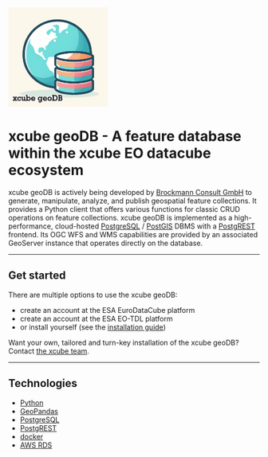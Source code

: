 <img src="logo.png" width="200" height="200" />

# xcube geoDB - A feature database within the xcube EO datacube ecosystem

xcube geoDB is actively being developed by
[Brockmann Consult GmbH](https://www.brockmann-consult.de) to generate,
manipulate, analyze, and publish geospatial feature collections. It provides
a Python client that offers various functions for classic CRUD operations on
feature collections. xcube geoDB is implemented as a high-performance,
cloud-hosted [PostgreSQL](https://www.postgresql.org/) /
[PostGIS](https://postgis.net/) DBMS with a
[PostgREST](https://github.com/PostgREST/postgrest) frontend. Its OGC WFS and WMS
capabilities are provided by an associated GeoServer instance that operates
directly on the database.

------------
Get started
------------

There are multiple options to use the xcube geoDB:

- create an account at the ESA EuroDataCube platform
- create an account at the ESA EO-TDL platform
- or install yourself (see the [installation guide](installation.md))

Want your own, tailored and turn-key installation of the xcube geoDB? Contact
[the xcube team](mailto:xcube-team@brockmann-consult.de).

------------
Technologies
------------

- [Python](https://www.python.org/)
- [GeoPandas](https://geopandas.org/)
- [PostgreSQL](https://www.postgresql.org/)
- [PostgREST](http://postgrest.org/)
- [docker](https://www.docker.com/)
- [AWS RDS](https://aws.amazon.com/de/rds/)
